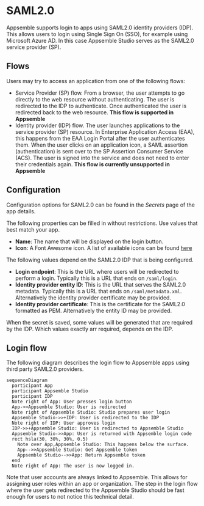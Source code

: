 
# SAML2.0

Appsemble supports login to apps using SAML2.0 identity providers (IDP). This allows users to login
using Single Sign On (SSO), for example using Microsoft Azure AD. In this case Appsemble Studio
serves as the SAML2.0 service provider (SP).

## Flows

Users may try to access an application from one of the following flows:

- Service Provider (SP) flow. From a browser, the user attempts to go directly to the web resource
  without authenticating. The user is redirected to the IDP to authenticate. Once authenticated the
  user is redirected back to the web resource. **This flow is supported in Appsemble**
- Identity provider (IDP) flow. The user launches applications to the service provider (SP)
  resource. In Enterprise Application Access (EAA), this happens from the EAA Login Portal after the
  user authenticates them. When the user clicks on an application icon, a SAML assertion
  (authentication) is sent over to the SP Assertion Consumer Service (ACS). The user is signed into
  the service and does not need to enter their credentials again. **This flow is currently
  unsupported in Appsemble**

## Configuration

Configuration options for SAML2.0 can be found in the _Secrets_ page of the app details.

The following properties can be filled in without restrictions. Use values that best match your app.

- **Name**: The name that will be displayed on the login button.
- **Icon**: A Font Awesome icon. A list of available icons can be found
  [here](https://fontawesome.com/icons?m=free)

The following values depend on the SAML2.0 IDP that is being configured.

- **Login endpoint**: This is the URL where users will be redirected to perform a login. Typically
  this is a URL that ends on `/saml/login`.
- **Identity provider entity ID**: This is the URL that serves the SAML2.0 metadata. Typically this
  is a URL that ends on `/saml/metadata.xml`. Alternatively the identity provider certificate may be
  provided.
- **Identity provider certificate**: This is the certificate for the SAML2.0 formatted as PEM.
  Alternatively the entity ID may be provided.

When the secret is saved, some values will be generated that are required by the IDP. Which values
exactly arr required, depends on the IDP.

## Login flow

The following diagram describes the login flow to Appsemble apps using third party SAML2.0
providers.

```mermaid
sequenceDiagram
  participant App
  participant Appsemble Studio
  participant IDP
  Note right of App: User presses login button
  App->>Appsemble Studio: User is redirected
  Note right of Appsemble Studio: Studio prepares user login
  Appsemble Studio->>+IDP: User is redirected to the IDP
  Note right of IDP: User approves login
  IDP->>+Appsemble Studio: User is redirected to Appsemble Studio
  Appsemble Studio->>App: User is returned with Appsemble login code
  rect hsla(30, 30%, 30%, 0.5)
    Note over App,Appsemble Studio: This happens below the surface.
    App-->>Appsemble Studio: Get Appsemble token
    Appsemble Studio-->>App: Return Appsemble token
  end
  Note right of App: The user is now logged in.
```

Note that user accounts are always linked to Appsemble. This allows for assigning user roles within
an app or organization. The step in the login flow where the user gets redirected to the Appsemble
Studio should be fast enough for users to not notice this technical detail.